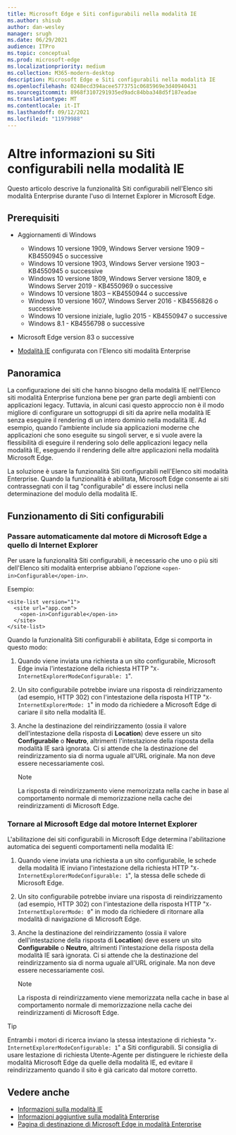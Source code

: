 ```yaml
---
title: Microsoft Edge e Siti configurabili nella modalità IE
ms.author: shisub
author: dan-wesley
manager: srugh
ms.date: 06/29/2021
audience: ITPro
ms.topic: conceptual
ms.prod: microsoft-edge
ms.localizationpriority: medium
ms.collection: M365-modern-desktop
description: Microsoft Edge e Siti configurabili nella modalità IE
ms.openlocfilehash: 0248ecd394acee5773751c0685969e3d40940431
ms.sourcegitcommit: 8968f3107291935ed9adc84bba348d5f187eadae
ms.translationtype: MT
ms.contentlocale: it-IT
ms.lasthandoff: 09/12/2021
ms.locfileid: "11979988"
---
```

# <a name="learn-about-configurable-sites-in-ie-mode"></a>Altre informazioni su Siti configurabili nella modalità IE

Questo articolo descrive la funzionalità Siti configurabili nell'Elenco siti modalità Enterprise durante l'uso di Internet Explorer in Microsoft Edge.

## <a name="prerequisites"></a>Prerequisiti

- Aggiornamenti di Windows

  - Windows 10 versione 1909, Windows Server versione 1909 – KB4550945  o successive
  - Windows 10 versione 1903, Windows Server versione 1903 – KB4550945  o successive
  - Windows 10 versione 1809, Windows Server versione 1809, e Windows Server 2019 - KB4550969 o successive
  - Windows 10 versione 1803 – KB4550944 o successive
  - Windows 10 versione 1607, Windows Server 2016 - KB4556826 o successive
  - Windows 10 versione iniziale, luglio 2015 - KB4550947 o successive
  - Windows 8.1 - KB4556798 o successive

- Microsoft Edge version 83 o successive
- [Modalità IE](./edge-ie-mode.md) configurata con l'Elenco siti modalità Enterprise

## <a name="overview"></a>Panoramica

La configurazione dei siti che hanno bisogno della modalità IE nell'Elenco siti modalità Enterprise funziona bene per gran parte degli ambienti con applicazioni legacy. Tuttavia, in alcuni casi questo approccio non è il modo migliore di configurare un sottogruppi di siti da aprire nella modalità IE senza eseguire il rendering di un intero dominio nella modalità IE. Ad esempio, quando l'ambiente include sia applicazioni moderne che applicazioni che sono eseguite su singoli server, e si vuole avere la flessibilità di eseguire il rendering solo delle applicazioni legacy nella modalità IE, eseguendo il rendering delle altre applicazioni nella modalità Microsoft Edge.

La soluzione è usare la funzionalità Siti configurabili nell'Elenco siti modalità Enterprise. Quando la funzionalità è abilitata, Microsoft Edge consente ai siti contrassegnati con il tag "configurabile" di essere inclusi nella determinazione del modulo della modalità IE.

## <a name="how-configurable-sites-works"></a>Funzionamento di Siti configurabili

### <a name="automatic-switching-from-the-microsoft-edge-engine-to-the-ie-mode-engine"></a>Passare automaticamente dal motore di Microsoft Edge a quello di Internet Explorer

Per usare la funzionalità Siti configurabili, è necessario che uno o più siti dell'Elenco siti modalità enterprise abbiano l'opzione `<open-in>Configurable</open-in>`.

Esempio:

```
<site-list version="1">
  <site url="app.com">
    <open-in>Configurable</open-in>
  </site>
</site-list>
```

Quando la funzionalità Siti configurabili è abilitata, Edge si comporta in questo modo:

1. Quando viene inviata una richiesta a un sito configurabile, Microsoft Edge invia l'intestazione della richiesta HTTP "`X-InternetExplorerModeConfigurable: 1`".
2. Un sito configurabile potrebbe inviare una risposta di reindirizzamento (ad esempio, HTTP 302) con l'intestazione della risposta HTTP "`X-InternetExplorerMode: 1`" in modo da richiedere a Microsoft Edge di cariare il sito nella modalità IE.
3. Anche la destinazione del reindirizzamento (ossia il valore dell'intestazione della risposta di **Location**) deve essere un sito **Configurabile** o **Neutro**, altrimenti l'intestazione della risposta della modalità IE sarà ignorata. Ci si attende che la destinazione del reindirizzamento sia di norma uguale all'URL originale. Ma non deve essere necessariamente così.

   > [!NOTE]
   > La risposta di reindirizzamento viene memorizzata nella cache in base al comportamento normale di memorizzazione nella cache dei reindirizzamenti di Microsoft Edge.

### <a name="switching-back-from-ie-mode-engine-to-microsoft-edge-engine"></a>Tornare al Microsoft Edge dal motore Internet Explorer

L'abilitazione dei siti configurabili in Microsoft Edge determina l'abilitazione automatica dei seguenti comportamenti nella modalità IE:

1. Quando viene inviata una richiesta a un sito configurabile, le schede della modalità IE inviano l'intestazione della richiesta HTTP "`X-InternetExplorerModeConfigurable: 1`", la stessa delle schede di Microsoft Edge.
2. Un sito configurabile potrebbe inviare una risposta di reindirizzamento (ad esempio, HTTP 302) con l'intestazione della risposta HTTP "`X-InternetExplorerMode: 0`" in modo da richiedere di ritornare alla modalità di navigazione di Microsoft Edge.
3. Anche la destinazione del reindirizzamento (ossia il valore dell'intestazione della risposta di **Location**) deve essere un sito **Configurabile** o **Neutro**, altrimenti l'intestazione della risposta della modalità IE sarà ignorata. Ci si attende che la destinazione del reindirizzamento sia di norma uguale all'URL originale. Ma non deve essere necessariamente così.

   > [!NOTE]
   > La risposta di reindirizzamento viene memorizzata nella cache in base al comportamento normale di memorizzazione nella cache dei reindirizzamenti di Microsoft Edge.

> [!TIP]
> Entrambi i motori di ricerca inviano la stessa intestazione di richiesta "`X-InternetExplorerModeConfigurable: 1`" a Siti configurabili. Si consiglia di usare lestazione di richiesta Utente-Agente per distinguere le richieste della modalità Microsoft Edge da quelle della modalità IE, ed evitare il reindirizzamento quando il sito è già caricato dal motore corretto.

## <a name="see-also"></a>Vedere anche

- [Informazioni sulla modalità IE](./edge-ie-mode.md)
- [Informazioni aggiuntive sulla modalità Enterprise](/internet-explorer/ie11-deploy-guide/enterprise-mode-overview-for-ie11)
- [Pagina di destinazione di Microsoft Edge in modalità Enterprise](https://aka.ms/EdgeEnterprise)